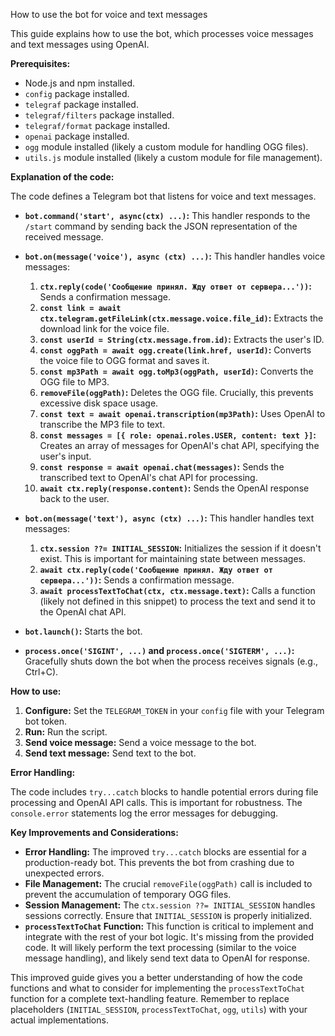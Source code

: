 How to use the bot for voice and text messages

This guide explains how to use the bot, which processes voice messages and text messages using OpenAI.

**Prerequisites:**

* Node.js and npm installed.
* `config` package installed.
* `telegraf` package installed.
* `telegraf/filters` package installed.
* `telegraf/format` package installed.
* `openai` package installed.
* `ogg` module installed (likely a custom module for handling OGG files).
* `utils.js` module installed (likely a custom module for file management).

**Explanation of the code:**

The code defines a Telegram bot that listens for voice and text messages.

* **`bot.command('start', async(ctx) ...)`:** This handler responds to the `/start` command by sending back the JSON representation of the received message.

* **`bot.on(message('voice'), async (ctx) ...)`:** This handler handles voice messages:
    1. **`ctx.reply(code('Сообщение принял. Жду ответ от сервера...'))`:** Sends a confirmation message.
    2. **`const link = await ctx.telegram.getFileLink(ctx.message.voice.file_id)`:** Extracts the download link for the voice file.
    3. **`const userId = String(ctx.message.from.id)`:** Extracts the user's ID.
    4. **`const oggPath = await ogg.create(link.href, userId)`:** Converts the voice file to OGG format and saves it.
    5. **`const mp3Path = await ogg.toMp3(oggPath, userId)`:** Converts the OGG file to MP3.
    6. **`removeFile(oggPath)`:** Deletes the OGG file.  Crucially, this prevents excessive disk space usage.
    7. **`const text = await openai.transcription(mp3Path)`:** Uses OpenAI to transcribe the MP3 file to text.
    8. **`const messages = [{ role: openai.roles.USER, content: text }]`:** Creates an array of messages for OpenAI's chat API, specifying the user's input.
    9. **`const response = await openai.chat(messages)`:** Sends the transcribed text to OpenAI's chat API for processing.
    10. **`await ctx.reply(response.content)`:** Sends the OpenAI response back to the user.

* **`bot.on(message('text'), async (ctx) ...)`:** This handler handles text messages:
    1. **`ctx.session ??= INITIAL_SESSION`:** Initializes the session if it doesn't exist. This is important for maintaining state between messages.
    2. **`await ctx.reply(code('Сообщение принял. Жду ответ от сервера...'))`:** Sends a confirmation message.
    3. **`await processTextToChat(ctx, ctx.message.text)`:** Calls a function (likely not defined in this snippet) to process the text and send it to the OpenAI chat API.

* **`bot.launch()`:** Starts the bot.
* **`process.once('SIGINT', ...)` and `process.once('SIGTERM', ...)`:** Gracefully shuts down the bot when the process receives signals (e.g., Ctrl+C).


**How to use:**

1. **Configure:** Set the `TELEGRAM_TOKEN` in your `config` file with your Telegram bot token.
2. **Run:** Run the script.
3. **Send voice message:** Send a voice message to the bot.
4. **Send text message:** Send text to the bot.

**Error Handling:**

The code includes `try...catch` blocks to handle potential errors during file processing and OpenAI API calls. This is important for robustness.  The `console.error` statements log the error messages for debugging.

**Key Improvements and Considerations:**

* **Error Handling:** The improved `try...catch` blocks are essential for a production-ready bot.  This prevents the bot from crashing due to unexpected errors.
* **File Management:** The crucial `removeFile(oggPath)` call is included to prevent the accumulation of temporary OGG files.
* **Session Management:** The `ctx.session ??= INITIAL_SESSION` handles sessions correctly.  Ensure that `INITIAL_SESSION` is properly initialized.
* **`processTextToChat` Function:**  This function is critical to implement and integrate with the rest of your bot logic. It's missing from the provided code. It will likely perform the text processing (similar to the voice message handling), and likely send text data to OpenAI for response.

This improved guide gives you a better understanding of how the code functions and what to consider for implementing the `processTextToChat` function for a complete text-handling feature. Remember to replace placeholders (`INITIAL_SESSION`, `processTextToChat`, `ogg`, `utils`) with your actual implementations.